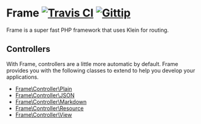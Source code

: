 Frame [![Travis CI](http://origin.shields.io/travis-ci/Axxim%2FFrame.png)](https://travis-ci.org/Axxim/Frame)  [![Gittip](http://origin.shields.io/gittip/clone1018.png)](https://www.gittip.com/clone1018/)
=====

Frame is a super fast PHP framework that uses Klein for routing.


Controllers
-----------
With Frame, controllers are a little more automatic by default. Frame provides
you with the following classes to extend to help you develop your applications.

* [Frame\Controller\Plain](https://github.com/Axxim/Frame/wiki/Controllers#plain-controllers)
* [Frame\Controller\JSON](https://github.com/Axxim/Frame/wiki/Controllers#json-controllers)
* [Frame\Controller\Markdown](https://github.com/Axxim/Frame/wiki/Controllers#markdown-controllers)
* [Frame\Controller\Resource](https://github.com/Axxim/Frame/wiki/Controllers#resource-controllers)
* [Frame\Controller\View](https://github.com/Axxim/Frame/wiki/Controllers#view-controllers)
